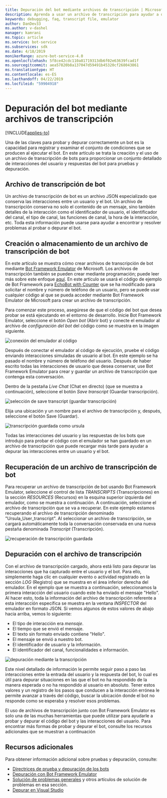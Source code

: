```yaml
---
title: Depuración del bot mediante archivos de transcripción | Microsoft Docs
description: Aprenda a usar un archivo de transcripción para ayudar a depurar el bot.
keywords: debugging, faq, transcript file, emulator
author: DanDev33
ms.author: v-dashel
manager: kamrani
ms.topic: article
ms.service: bot-service
ms.subservices: sdk
ms.date: 4/18/2019
monikerRange: azure-bot-service-4.0
ms.openlocfilehash: 5f8ce42cdc110a81719313db6f02e63639fcad1f
ms.sourcegitcommit: aea57820b8a137047d59491b45320cf268043861
ms.translationtype: HT
ms.contentlocale: es-ES
ms.lasthandoff: 04/22/2019
ms.locfileid: "59904918"
---
```

# <a name="debug-your-bot-using-transcript-files"></a>Depuración del bot mediante archivos de transcripción

[!INCLUDE[applies-to](../includes/applies-to.md)]

Una de las claves para probar y depurar correctamente un bot es la capacidad para registrar y examinar el conjunto de condiciones que se producen al ejecutar el bot. En este artículo se trata la creación y el uso de un archivo de transcripción de bots para proporcionar un conjunto detallado de interacciones del usuario y respuestas del bot para pruebas y depuración.

## <a name="the-bot-transcript-file"></a>Archivo de transcripción de bot
Un archivo de transcripción de bot es un archivo JSON especializado que conserva las interacciones entre un usuario y el bot. Un archivo de transcripción conserva no solo el contenido de un mensaje, sino también detalles de la interacción como el identificador de usuario, el identificador del canal, el tipo de canal, las funciones de canal, la hora de la interacción, etc. Toda esta información puede usarse para ayudar a encontrar y resolver problemas al probar o depurar el bot. 

## <a name="creatingstoring-a-bot-transcript-file"></a>Creación o almacenamiento de un archivo de transcripción de bot
En este artículo se muestra cómo crear archivos de transcripción de bot mediante [Bot Framework Emulator](https://github.com/Microsoft/BotFramework-Emulator) de Microsoft. Los archivos de transcripción también se pueden crear mediante programación; puede leer más sobre este enfoque [aquí](./bot-builder-howto-v4-storage.md#blob-transcript-storage). En este artículo se usará el código de ejemplo de Bot Framework para [EchoBot with Counter](https://aka.ms/EchoBot-With-Counter) que se ha modificado para solicitar el nombre y número de teléfono de un usuario, pero se puede usar cualquier código al que se pueda acceder mediante Bot Framework Emulator de Microsoft para crear un archivo de transcripción.

Para comenzar este proceso, asegúrese de que el código del bot que desea probar se está ejecutando en el entorno de desarrollo. Inicie Bot Framework Emulator, seleccione el botón _Open bot_ (Abrir bot) y conecte el emulador al archivo de _configuración del bot_ del código como se muestra en la imagen siguiente.

![conexión del emulador al código](./media/emulator_open_bot_configuration.png)

Después de conectar el emulador al código de ejecución, pruebe el código enviando interacciones simuladas de usuario al bot. En este ejemplo se ha pasado el nombre y número de teléfono del usuario. Después de haber escrito todas las interacciones de usuario que desea conservar, use Bot Framework Emulator para crear y guardar un archivo de transcripción que contenga esta conversación. 

Dentro de la pestaña _Live Chat_ (Chat en directo) (que se muestra a continuación), seleccione el botón _Save transcript_ (Guardar transcripción). 

![selección de save transcript (guardar transcripción)](./media/emulator_transcript_save.png)

Elija una ubicación y un nombre para el archivo de transcripción y, después, seleccione el botón Save (Guardar).

![transcripción guardada como ursula](./media/emulator_transcript_saveas_ursula.png)

Todas las interacciones del usuario y las respuestas de los bots que introdujo para probar el código con el emulador se han guardado en un archivo de transcripción que puede recargar más tarde para ayudar a depurar las interacciones entre un usuario y el bot.

## <a name="retrieving-a-bot-transcript-file"></a>Recuperación de un archivo de transcripción de bot
Para recuperar un archivo de transcripción de bot usando Bot Framework Emulator, seleccione el control de lista _TRANSCRIPTS_ (Transcripciones) en la sección _RESOURCES_ (Recursos) en la esquina superior izquierda del emulador, como se muestra a continuación. A continuación, seleccione el archivo de transcripción que se va a recuperar. En este ejemplo estamos recuperando el archivo de transcripción denominado "Ursula_User_transcript". Al seleccionar un archivo de transcripción, se cargará automáticamente toda la conversación conservada en una nueva pestaña denominada _Transcript_ (Transcripción).

![recuperación de transcripción guardada](./media/emulator_transcript_retrieve.png)

## <a name="debug-using-transcript-file"></a>Depuración con el archivo de transcripción
Con el archivo de transcripción cargado, ahora está listo para depurar las interacciones que ha capturado entre el usuario y el bot. Para ello, simplemente haga clic en cualquier evento o actividad registrado en la sección _LOG_ (Registro) que se muestra en el área inferior derecha del emulador. En el ejemplo que se muestra a continuación, seleccionamos la primera interacción del usuario cuando este ha enviado el mensaje "Hello". Al hacer esto, toda la información del archivo de transcripción referente a esta interacción específica se muestra en la ventana _INSPECTOR_ del emulador en formato JSON. Si vemos algunos de estos valores de abajo hacia arriba, vemos lo siguiente:
* El tipo de interacción era _mensaje_.
* El tiempo que se envió el mensaje.
* El texto sin formato enviado contiene "Hello".
* El mensaje se envió a nuestro bot.
* El identificador de usuario y la información.
* El identificador del canal, funcionalidades e información.

![depuración mediante la transcripción](./media/emulator_transcript_debug.png)

Este nivel detallado de información le permite seguir paso a paso las interacciones entre la entrada del usuario y la respuesta del bot, lo cual es útil para depurar situaciones en las que el bot no ha respondido de la manera esperada o no ha respondido al usuario en absoluto. Tener estos valores y un registro de los pasos que conducen a la interacción errónea le permite avanzar a través del código, buscar la ubicación donde el bot no responde como se esperaba y resolver esos problemas.

El uso de archivos de transcripción junto con Bot Framework Emulator es solo una de las muchas herramientas que puede utilizar para ayudarle a probar y depurar el código del bot y las interacciones del usuario. Para encontrar más formas de probar y depurar el bot, consulte los recursos adicionales que se muestran a continuación

## <a name="additional-resources"></a>Recursos adicionales

Para obtener información adicional sobre pruebas y depuración, consulte:

* [Directrices de prueba y depuración de los bots](./bot-builder-testing-debugging.md)
* [Depuración con Bot Framework Emulator](../bot-service-debug-emulator.md)
* [Solución de problemas generales](../bot-service-troubleshoot-bot-configuration.md) y otros artículos de solución de problemas en esa sección.
* [Depurar en Visual Studio](https://docs.microsoft.com/en-us/visualstudio/debugger/index)
